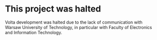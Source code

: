 # This project was halted
Volta development was halted due to the lack of communication with Warsaw University of Technology, in particular with Faculty of Electronics and Information Technology.
